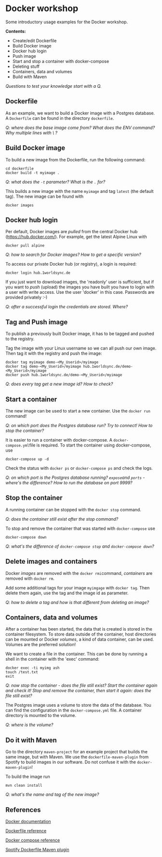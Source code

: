 # Docker workshop

Some introductory usage examples for the Docker workshop.

**Contents:**

- Create/edit Dockerfile
- Build Docker image
- Docker hub login
- Push image
- Start and stop a container with docker-compose
- Deleting stuff
- Containers, data and volumes
- Build with Maven

*Questions to test your knowledge start with a Q.*

## Dockerfile

As an example, we want to build a Docker image with a Postgres database. A `Dockerfile` can be found in the directory `dockerfile`.

*Q: where does the base image come from? What does the ENV command? Why multiple lines with \ ?*

## Build Docker image

To build a new image from the Dockerfile, run the following command:

    cd dockerfile
    docker build -t myimage .

*Q: what does the `-t` parameter? What is the `.` for?*

This builds a new image with the name `myimage` and tag `latest` (the default tag). The new image can be found with 

    docker images

## Docker hub login

Per default, Docker images are *pulled* from the central Docker hub (https://hub.docker.com/).
For example, get the latest Alpine Linux with
    
    docker pull alpine

*Q: how to search for Docker images? How to get a specific version?*

To access our private Docker hub (or registry), a login is required:

    docker login hub.1worldsync.de

If you just want to download images, the 'readonly' user is sufficient, but if
you want to *push* (upload) the images you have built you have to login with
a user with write access. Use the user 'docker' in this case. Passwords are
provided privately :-)

*Q: after a successful login the credentials are stored. Where?*

## Tag and Push image

To publish a previously built Docker image, it has to be tagged and pushed to the registry.

Tag the image with your Linux username so we can all push our own image. Then tag it
with the registry and push the image:

    docker tag myimage demo-<My_Userid>/myimage
    docker tag demo-<My_Userid>/myimage hub.1worldsync.de/demo-<My_Userid>/myimage
    docker push hub.1worldsync.de/demo-<My_Userid>/myimage

*Q: does every tag get a new image id? How to check?*

## Start a container

The new image can be used to start a new container. Use the `docker run` command!

*Q: on which port does the Postgres database run? Try to connect! How to stop the container?*

It is easier to run a container with docker-compose. A `docker-compose.yml`file is required. To start the container using docker-compose, use

    docker-compose up -d

Check the status with `docker ps` or `docker-compose ps` and check the logs.

*Q: on which port is the Postgres database running? `expose`and `ports` - where's the difference? How to run the database on port 9999?*

## Stop the container 

A running container can be stopped with the `docker stop` command.

*Q: does the container still exist after the stop command?*

To stop and remove the container that was started with `docker-compose` use

    docker-compose down

*Q: what's the difference of `docker-compose stop` and `docker-compose down`?*

## Delete images and containers

Docker _images_ are removed with the `docker rmi`command, _containers_ are removed with `docker rm`.

Add some additional tags for your image `myimgage` with `docker tag`. Then delete them again, use the tag and the image id as parameter. 

*Q: how to delete a tag and how is that different from deleting an image?*

## Containers, data and volumes

After a container has been started, the data that is created is stored in the container filesystem. 
To store data outside of the container, host directories can be mounted or Docker _volumes_, a kind of data container, can be used. Volumes are the preferred solution!

We want to create a file in the container. This can be done by running a shell in the container with the 'exec' command:

    docker exec -ti myimg ash
    touch /test.txt
    exit
    
*Q: now stop the container - does the file still exist? Start the container again and check it! Stop and remove the container, then start it again: does the file still exist?*

The Postgres image uses a volume to store the data of the database. You can find the configuration in the `docker-compose.yml` file. A container directory is mounted to the volume.

*Q: where is the volume?*

## Do it with Maven

Go to the directory `maven-project` for an example project that builds the same image, but with Maven.
We use the `dockerfile-maven-plugin` from Spotify to build images in our software. Do not confuse it with the `docker-maven-plugin`!

To build the image run

    mvn clean install

*Q: what's the name and tag of the new image?*


## References

[Docker documentation](https://docs.docker.com/)

[Dockerfile reference](https://docs.docker.com/engine/reference/builder/)

[Docker compose reference](https://docs.docker.com/compose/compose-file/compose-file-v2/)

[Spotify Dockerfile Maven plugin](https://github.com/spotify/dockerfile-maven)
